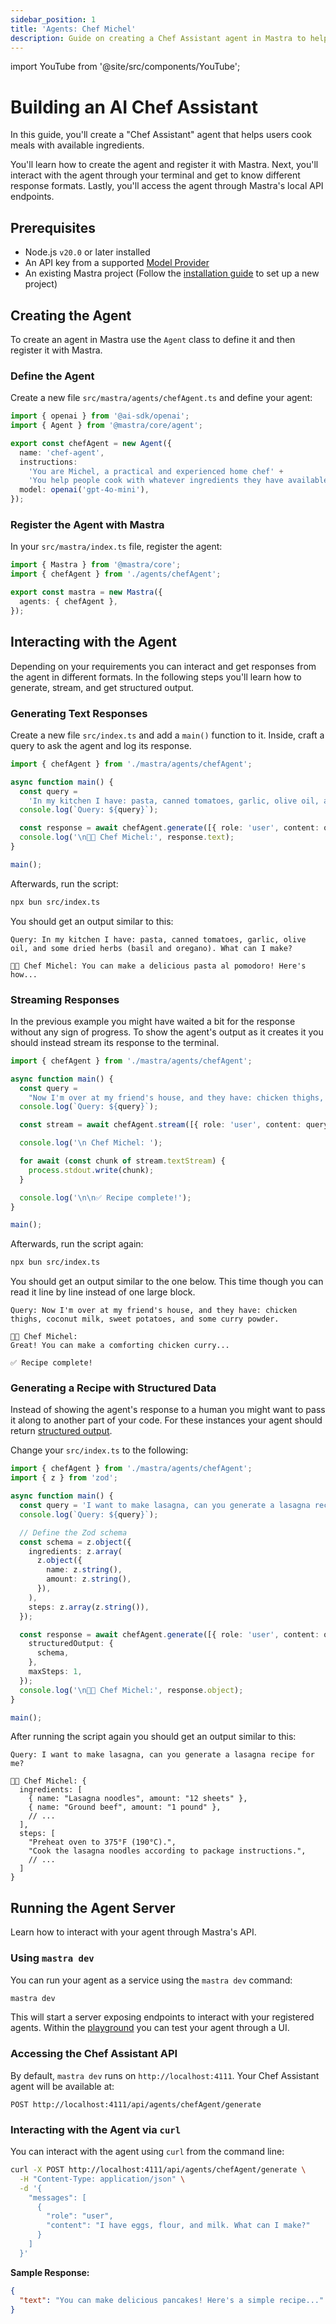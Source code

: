 ```yaml
---
sidebar_position: 1
title: 'Agents: Chef Michel'
description: Guide on creating a Chef Assistant agent in Mastra to help users cook meals with available ingredients.
---
```


import YouTube from '@site/src/components/YouTube';

# Building an AI Chef Assistant

In this guide, you'll create a "Chef Assistant" agent that helps users cook meals with available ingredients.

You'll learn how to create the agent and register it with Mastra. Next, you'll interact with the agent through your terminal and get to know different response formats. Lastly, you'll access the agent through Mastra's local API endpoints.

<YouTube id="_tZhOqHCrF0" />

## Prerequisites

- Node.js `v20.0` or later installed
- An API key from a supported [Model Provider](/docs/models/providers)
- An existing Mastra project (Follow the [installation guide](/docs/getting-started/installation) to set up a new project)

## Creating the Agent

To create an agent in Mastra use the `Agent` class to define it and then register it with Mastra.

### Define the Agent

Create a new file `src/mastra/agents/chefAgent.ts` and define your agent:

```ts copy filename="src/mastra/agents/chefAgent.ts"
import { openai } from '@ai-sdk/openai';
import { Agent } from '@mastra/core/agent';

export const chefAgent = new Agent({
  name: 'chef-agent',
  instructions:
    'You are Michel, a practical and experienced home chef' +
    'You help people cook with whatever ingredients they have available.',
  model: openai('gpt-4o-mini'),
});
```

### Register the Agent with Mastra

In your `src/mastra/index.ts` file, register the agent:

```ts copy filename="src/mastra/index.ts" {2, 5}
import { Mastra } from '@mastra/core';
import { chefAgent } from './agents/chefAgent';

export const mastra = new Mastra({
  agents: { chefAgent },
});
```

## Interacting with the Agent

Depending on your requirements you can interact and get responses from the agent in different formats. In the following steps you'll learn how to generate, stream, and get structured output.

### Generating Text Responses

Create a new file `src/index.ts` and add a `main()` function to it. Inside, craft a query to ask the agent and log its response.

```ts copy filename="src/index.ts"
import { chefAgent } from './mastra/agents/chefAgent';

async function main() {
  const query =
    'In my kitchen I have: pasta, canned tomatoes, garlic, olive oil, and some dried herbs (basil and oregano). What can I make?';
  console.log(`Query: ${query}`);

  const response = await chefAgent.generate([{ role: 'user', content: query }]);
  console.log('\n👨‍🍳 Chef Michel:', response.text);
}

main();
```

Afterwards, run the script:

```bash copy
npx bun src/index.ts
```

You should get an output similar to this:

```
Query: In my kitchen I have: pasta, canned tomatoes, garlic, olive oil, and some dried herbs (basil and oregano). What can I make?

👨‍🍳 Chef Michel: You can make a delicious pasta al pomodoro! Here's how...
```

### Streaming Responses

In the previous example you might have waited a bit for the response without any sign of progress. To show the agent's output as it creates it you should instead stream its response to the terminal.

```ts copy filename="src/index.ts"
import { chefAgent } from './mastra/agents/chefAgent';

async function main() {
  const query =
    "Now I'm over at my friend's house, and they have: chicken thighs, coconut milk, sweet potatoes, and some curry powder.";
  console.log(`Query: ${query}`);

  const stream = await chefAgent.stream([{ role: 'user', content: query }]);

  console.log('\n Chef Michel: ');

  for await (const chunk of stream.textStream) {
    process.stdout.write(chunk);
  }

  console.log('\n\n✅ Recipe complete!');
}

main();
```

Afterwards, run the script again:

```bash copy
npx bun src/index.ts
```

You should get an output similar to the one below. This time though you can read it line by line instead of one large block.

```
Query: Now I'm over at my friend's house, and they have: chicken thighs, coconut milk, sweet potatoes, and some curry powder.

👨‍🍳 Chef Michel:
Great! You can make a comforting chicken curry...

✅ Recipe complete!
```

### Generating a Recipe with Structured Data

Instead of showing the agent's response to a human you might want to pass it along to another part of your code. For these instances your agent should return [structured output](/docs/agents/overview#structured-output).

Change your `src/index.ts` to the following:

```ts copy filename="src/index.ts"
import { chefAgent } from './mastra/agents/chefAgent';
import { z } from 'zod';

async function main() {
  const query = 'I want to make lasagna, can you generate a lasagna recipe for me?';
  console.log(`Query: ${query}`);

  // Define the Zod schema
  const schema = z.object({
    ingredients: z.array(
      z.object({
        name: z.string(),
        amount: z.string(),
      }),
    ),
    steps: z.array(z.string()),
  });

  const response = await chefAgent.generate([{ role: 'user', content: query }], {
    structuredOutput: {
      schema,
    },
    maxSteps: 1,
  });
  console.log('\n👨‍🍳 Chef Michel:', response.object);
}

main();
```

After running the script again you should get an output similar to this:

```
Query: I want to make lasagna, can you generate a lasagna recipe for me?

👨‍🍳 Chef Michel: {
  ingredients: [
    { name: "Lasagna noodles", amount: "12 sheets" },
    { name: "Ground beef", amount: "1 pound" },
    // ...
  ],
  steps: [
    "Preheat oven to 375°F (190°C).",
    "Cook the lasagna noodles according to package instructions.",
    // ...
  ]
}
```

## Running the Agent Server

Learn how to interact with your agent through Mastra's API.

### Using `mastra dev`

You can run your agent as a service using the `mastra dev` command:

```bash copy
mastra dev
```

This will start a server exposing endpoints to interact with your registered agents. Within the [playground](/docs/getting-started/local-dev-playground) you can test your agent through a UI.

### Accessing the Chef Assistant API

By default, `mastra dev` runs on `http://localhost:4111`. Your Chef Assistant agent will be available at:

```
POST http://localhost:4111/api/agents/chefAgent/generate
```

### Interacting with the Agent via `curl`

You can interact with the agent using `curl` from the command line:

```bash copy
curl -X POST http://localhost:4111/api/agents/chefAgent/generate \
  -H "Content-Type: application/json" \
  -d '{
    "messages": [
      {
        "role": "user",
        "content": "I have eggs, flour, and milk. What can I make?"
      }
    ]
  }'
```

**Sample Response:**

```json
{
  "text": "You can make delicious pancakes! Here's a simple recipe..."
}
```
